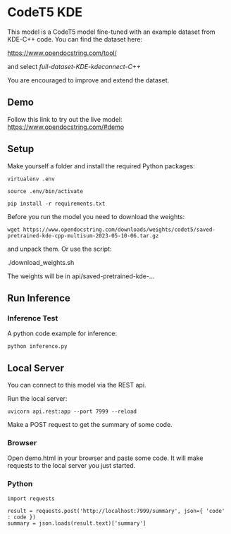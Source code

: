 
# CodeT5 KDE

This model is a CodeT5 model fine-tuned with an example dataset from KDE-C++ code. You can find the dataset here:

https://www.opendocstring.com/tool/ 

and select _full-dataset-KDE-kdeconnect-C++_

You are encouraged to improve and extend the dataset.

## Demo

Follow this link to try out the live model: https://www.opendocstring.com/#demo

## Setup

Make yourself a folder and install the required Python packages:

```virtualenv .env```

```source .env/bin/activate```

```pip install -r requirements.txt```

Before you run the model you need to download the weights:

```wget https://www.opendocstring.com/downloads/weights/codet5/saved-pretrained-kde-cpp-multisum-2023-05-10-06.tar.gz```

and unpack them. Or use the script:

./download_weights.sh

The weights will be in api/saved-pretrained-kde-...

## Run Inference

### Inference Test

A python code example for inference:

```python inference.py```

## Local Server

You can connect to this model via the REST api.

Run the local server:

```uvicorn api.rest:app --port 7999 --reload```

Make a POST request to get the summary of some code.

### Browser

Open demo.html in your browser and paste some code. It will make requests to the local server you just started.

### Python

```
import requests

result = requests.post('http://localhost:7999/summary', json={ 'code' : code })
summary = json.loads(result.text)['summary']
```

